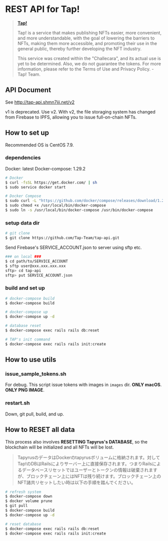 # REST API for Tap!

> [**Tap!**](https://tap.shmn7iii.net)
> 
> Tap! is a service that makes publishing NFTs easier, more convenient, and more understandable, with the goal of lowering the barriers to NFTs, making them more accessible, and promoting their use in the general public, thereby further developing the NFT industry.
>
> This service was created within the "Challecara", and its actual use is yet to be determined. Also, we do not guarantee the tokens. For more information, please refer to the Terms of Use and Privacy Policy. -  Tap! Team.

## API Document

See http://tap-api.shmn7iii.net/v2

v1 is deprecated. Use v2. With v2, the file storaging system has changed from Firebase to IPFS, allowing you to issue full-on-chain NFTs.

## How to set up

Recommended OS is CentOS 7.9.

### dependencies

Docker: latest
Docker-compose: 1.29.2

```bash
# Docker
$ curl -fsSL https://get.docker.com/ | sh
$ sudo service docker start

# Docker Compose
$ sudo curl -L "https://github.com/docker/compose/releases/download/1.29.2/docker-compose-$(uname -s)-$(uname -m)" -o /usr/local/bin/docker-compose
$ sudo chmod +x /usr/local/bin/docker-compose
$ sudo ln -s /usr/local/bin/docker-compose /usr/bin/docker-compose
```

### setup data dir

```bash
# git clone
$ git clone https://github.com/Tap-Team/tap-api.git
```

Send Firebase's SERVICE_ACCOUNT.json to server using sftp etc.

```bash
### on local ###
$ cd path/to/SERVICE_ACCOUNT
$ sftp user@xxx.xxx.xxx.xxx
sftp> cd tap-api
sftp> put SERVICE_ACCOUNT.json
```

### build and set up

```bash
# docker-compose build
$ docker-compose build

# docker-compose up
$ docker-comopse up -d

# database reset
$ docker-compose exec rails rails db:reset

# TAP's init command
$ docker-compose exec rails rails init:create
```

## How to use utils

### issue_sample_tokens.sh

For debug. This script issue tokens with images in `images` dir. **ONLY macOS**. **ONLY PNG IMAGE**.

### restart.sh

Down, git pull, build, and up.

## How to RESET all data

This process also involves **RESETTING Tapyrus's DATABASE**, so the blockchain will be initialized and all NFTs will be lost.

> TapyrusのデータはDockerのtapyrusボリュームに格納されます。対してTap!のDBはRailsによりサーバー上に直接保存されます。つまりRailsによるデータベースリセットではユーザーとトークンの情報は破棄されますが、ブロックチェーン上にはNFTは残り続けます。ブロックチェーン上のNFT諸共リセットしたい時は以下の手順を踏んでください。

```bash
# refresh system
$ docker-compose down
$ docker volume prune
$ git pull
$ docker-compose build
$ docker-compose up -d

# reset database
$ docker-compose exec rails rails db:reset
$ docker-compose exec rails rails init:create
```

